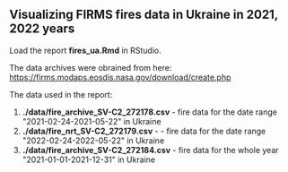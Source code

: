 ## Visualizing FIRMS fires data in Ukraine in 2021, 2022 years

Load the report **fires_ua.Rmd** in RStudio.

The data archives were obrained from here: https://firms.modaps.eosdis.nasa.gov/download/create.php

The data used in the report:
1. **./data/fire_archive_SV-C2_272178.csv** - fire data for the date range "2021-02-24-2021-05-22" in Ukraine
2. **./data/fire_nrt_SV-C2_272179.csv** - - fire data for the date range "2022-02-24-2022-05-22" in Ukraine
3. **./data/fire_archive_SV-C2_272184.csv** - fire data for the whole year "2021-01-01-2021-12-31" in Ukraine


